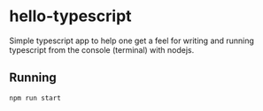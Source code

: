 # hello-typescript

Simple typescript app to help one get a feel for writing and running
typescript from the console (terminal) with nodejs.

## Running

`npm run start`
